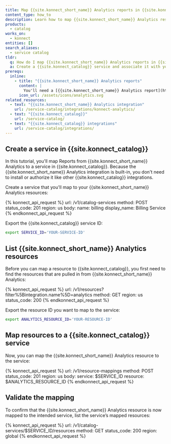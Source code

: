 ```yaml
---
title: Map {{site.konnect_short_name}} Analytics reports in {{site.konnect_catalog}}
content_type: how_to
description: Learn how to map {{site.konnect_short_name}} Analytics resources in {{site.konnect_catalog}} to visualize Analytics Reports.
products:
  - catalog
works_on:
  - konnect
entities: []
search_aliases:
  - service catalog
tldr:
  q: How do I map {{site.konnect_short_name}} Analytics reports in {{site.konnect_catalog}}?
  a: Create a {{site.konnect_catalog}} service and associate it with your {{site.konnect_short_name}} Analytics resources to visualize Analytics Reports.
prereqs:
  inline:
    - title: "{{site.konnect_short_name}} Analytics reports"
      content: |
        You'll need a [{{site.konnect_short_name}} Analytics report](https://cloud.konghq.com/analytics/reports) to ingest in {{site.konnect_catalog}} as resources.
      icon_url: /assets/icons/analytics.svg
related_resources:
  - text: "{{site.konnect_short_name}} Analytics integration"
    url: /service-catalog/integrations/konnect-analytics/
  - text: "{{site.konnect_catalog}}"
    url: /service-catalog/
  - text: "{{site.konnect_catalog}} integrations"
    url: /service-catalog/integrations/
---
```


## Create a service in {{site.konnect_catalog}}

In this tutorial, you'll map Reports from {{site.konnect_short_name}} Analytics to a service in {{site.konnect_catalog}}. Because the {{site.konnect_short_name}} Analytics integration is built-in, you don't need to install or authorize it like other {{site.konnect_catalog}} integrations. 

Create a service that you'll map to your {{site.konnect_short_name}} Analytics resources:

<!--vale off-->
{% konnect_api_request %}
url: /v1/catalog-services
method: POST
status_code: 201
region: us
body:
  name: billing
  display_name: Billing Service
{% endkonnect_api_request %}
<!--vale on-->

Export the {{site.konnect_catalog}} service ID:

```sh
export SERVICE_ID='YOUR-SERVICE-ID'
```

## List {{site.konnect_short_name}} Analytics resources

Before you can map a resource to {{site.konnect_catalog}}, you first need to find the resources that are pulled in from {{site.konnect_short_name}} Analytics:

<!--vale off-->
{% konnect_api_request %}
url: /v1/resources?filter%5Bintegration.name%5D=analytics
method: GET
region: us
status_code: 200
{% endkonnect_api_request %}
<!--vale on-->

Export the resource ID you want to map to the service:

```sh
export ANALYTICS_RESOURCE_ID='YOUR-RESOURCE-ID'
```

## Map resources to a {{site.konnect_catalog}} service

Now, you can map the {{site.konnect_short_name}} Analytics resource to the service:

<!--vale off-->
{% konnect_api_request %}
url: /v1/resource-mappings
method: POST
status_code: 201
region: us
body:
  service: $SERVICE_ID
  resource: $ANALYTICS_RESOURCE_ID
{% endkonnect_api_request %}
<!--vale on-->

## Validate the mapping

To confirm that the {{site.konnect_short_name}} Analytics resource is now mapped to the intended service, list the service’s mapped resources:

<!--vale off-->
{% konnect_api_request %}
url: /v1/catalog-services/$SERVICE_ID/resources
method: GET
status_code: 200
region: global
{% endkonnect_api_request %}
<!--vale on-->